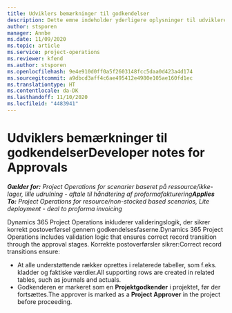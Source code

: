 ```yaml
---
title: Udviklers bemærkninger til godkendelser
description: Dette emne indeholder yderligere oplysninger til udviklere om, hvordan man arbejder med godkendelser.
author: stsporen
manager: Annbe
ms.date: 11/09/2020
ms.topic: article
ms.service: project-operations
ms.reviewer: kfend
ms.author: stsporen
ms.openlocfilehash: 9e4e910d0ff0a5f2603148fcc5daa0d423a4d174
ms.sourcegitcommit: a9dbcd3aff4c6ae495412e4980e105ae160fd1ec
ms.translationtype: HT
ms.contentlocale: da-DK
ms.lasthandoff: 11/10/2020
ms.locfileid: "4483941"
---
```

# <a name="developer-notes-for-approvals"></a><span data-ttu-id="cb170-103">Udviklers bemærkninger til godkendelser</span><span class="sxs-lookup"><span data-stu-id="cb170-103">Developer notes for Approvals</span></span>

<span data-ttu-id="cb170-104">_**Gælder for:** Project Operations for scenarier baseret på ressource/ikke-lager, lille udrulning - aftale til håndtering af proformafakturering_</span><span class="sxs-lookup"><span data-stu-id="cb170-104">_**Applies To:** Project Operations for resource/non-stocked based scenarios, Lite deployment - deal to proforma invoicing_</span></span>

<span data-ttu-id="cb170-105">Dynamics 365 Project Operations inkluderer valideringslogik, der sikrer korrekt postoverførsel gennem godkendelsesfaserne.</span><span class="sxs-lookup"><span data-stu-id="cb170-105">Dynamics 365 Project Operations includes validation logic that ensures correct record transition through the approval stages.</span></span> <span data-ttu-id="cb170-106">Korrekte postoverførsler sikrer:</span><span class="sxs-lookup"><span data-stu-id="cb170-106">Correct record transitions ensure:</span></span> 

  - <span data-ttu-id="cb170-107">At alle understøttende rækker oprettes i relaterede tabeller, som f.eks. kladder og faktiske værdier.</span><span class="sxs-lookup"><span data-stu-id="cb170-107">All supporting rows are created in related tables, such as journals and actuals.</span></span>
  - <span data-ttu-id="cb170-108">Godkenderen er markeret som en **Projektgodkender** i projektet, før der fortsættes.</span><span class="sxs-lookup"><span data-stu-id="cb170-108">The approver is marked as a **Project Approver** in the project before proceeding.</span></span>
